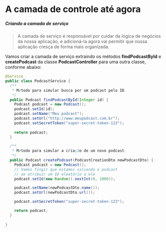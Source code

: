 # A camada de controle até agora

##### Criando a camada de serviço
> A camada de serviço é responsável por cuidar da lógica de negócios da nossa 
> aplicação, e adicioná-la agora vai permitir que nossa aplicação cresça de forma mais organizada.

Vamos criar a camada de serviço extraindo os métodos **findPodcastById** e
**createPodcast** da classe **PodcastController** para uma outra classe, 
conforme 
abaixo:

```java
@Service
public class PodcastService {
  /**
   * Método para simular busca por um podcast pelo ID.
   */
  public Podcast findPodcastById(Integer id) {
    Podcast podcast = new Podcast();
    podcast.setId(id);
    podcast.setName("Meu podcast");
    podcast.setUrl("http://www.meupodcast.com.br");
    podcast.setSecretToken("super-secret-token-123");
    
    return podcast;
  }

  /**
   * Método para simular a criação de um novo podcast.
   */
  public Podcast createPodcast(PodcastCreationDto newPodcastDto) {
    Podcast podcast = new Podcast();
    // Vamos fingir que estamos salvando o podcast 
    // ao atribuir um ID aleatório a ele
    podcast.setId(new Random().nextInt(0, 1000));

    podcast.setName(newPodcastDto.name());
    podcast.setUrl(newPodcastDto.url());

    podcast.setSecretToken("super-secret-token-123");

    return podcast;
  }
  
}
```
